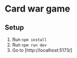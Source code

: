 # Card war game

## Setup

1. Run `npm install`
2. Run `npm run dev`
3. Go to [http://localhost:5173/]